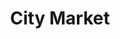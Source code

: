 ---
title: "City Market"
url: /asuncion/city-market-julio-aristides-correa-myzkowsky/
shop: supermercado
---